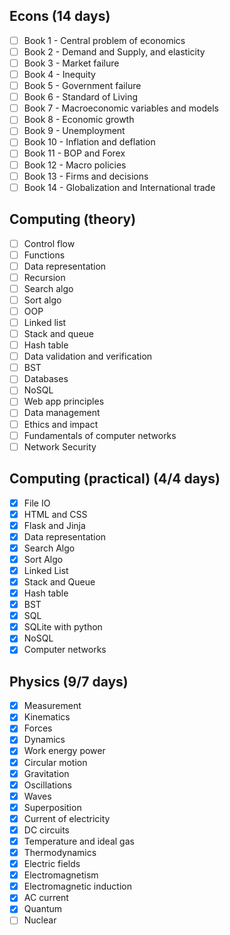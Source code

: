 ## Econs (14 days)
- [ ] Book 1 - Central problem of economics
- [ ] Book 2 - Demand and Supply, and elasticity
- [ ] Book 3 - Market failure
- [ ] Book 4 - Inequity
- [ ] Book 5 - Government failure
- [ ] Book 6 - Standard of Living
- [ ] Book 7 - Macroeconomic variables and models
- [ ] Book 8 - Economic growth
- [ ] Book 9 - Unemployment
- [ ] Book 10 - Inflation and deflation
- [ ] Book 11 - BOP and Forex
- [ ] Book 12 - Macro policies
- [ ] Book 13 - Firms and decisions
- [ ] Book 14 - Globalization and International trade
## Computing (theory) 
- [ ] Control flow
- [ ] Functions
- [ ] Data representation
- [ ] Recursion
- [ ] Search algo
- [ ] Sort algo
- [ ] OOP
- [ ] Linked list
- [ ] Stack and queue
- [ ] Hash table
- [ ] Data validation and verification
- [ ] BST
- [ ] Databases
- [ ] NoSQL
- [ ] Web app principles
- [ ] Data management
- [ ] Ethics and impact
- [ ] Fundamentals of computer networks
- [ ] Network Security
## Computing (practical) (4/4 days)
- [x] File IO
- [x] HTML and CSS
- [x] Flask and Jinja
- [x] Data representation
- [x] Search Algo
- [x] Sort Algo
- [x] Linked List
- [x] Stack and Queue
- [x] Hash table
- [x] BST
- [x] SQL
- [x] SQLite with python
- [x] NoSQL
- [x] Computer networks
## Physics (9/7 days)
- [x] Measurement
- [x] Kinematics
- [x] Forces
- [x] Dynamics
- [x] Work energy power
- [x] Circular motion
- [x] Gravitation
- [x] Oscillations
- [x] Waves
- [x] Superposition
- [x] Current of electricity
- [x] DC circuits
- [x] Temperature and ideal gas
- [x] Thermodynamics
- [x] Electric fields
- [x] Electromagnetism
- [x] Electromagnetic induction
- [x] AC current
- [x] Quantum
- [ ] Nuclear